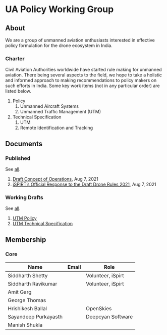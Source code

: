 # UA Policy Working Group

## About

We are a group of unmanned aviation enthusiasts interested in effective policy formulation for the drone ecosystem in India.

### Charter

Civil Aviation Authorities worldwide have started rule making for unmanned aviation. There being several aspects to the field, we hope to take a holistic and informed approach to making recommendations to policy makers on such efforts in India. Some key work items (not in any particular order) are listed below.

1. Policy
	1. Unmanned Aircraft Systems
	1. Unmanned Traffic Management (UTM)
1. Technical Specification
	1. UTM 
	1. Remote Identification and Tracking

## Documents

### Published 

See [all](./published/index.md).

1. <a href="https://drive.google.com/file/d/1Zrya_vejcsEr1uukkUQC2H03gTFQDq7w/view" target="_blank">Draft Concept of Operations</a>, Aug 7, 2021
1. <a href="https://pn.ispirt.in/ispirt-response-drone-rules-2021/" target="_blank">iSPIRT’s Official Response to the Draft Drone Rules 2021</a>, Aug 7, 2021

### Working Drafts

See [all](./working-drafts/index.md).

1. [UTM Policy](./working-drafts/utm-policy.md)
1. [UTM Technical Specification](./utm-tech-spec.md)

## Membership

### Core

| Name                 | Email                                                                    | Role              |
| ----------------     | ---------------------------------------------------------------          | ----------------- |
| Siddharth Shetty     | [<i class="fa fa-envelope-o"></i>](mailto:siddharth.shetty@ispirt.in)    | Volunteer, iSpirt |
| Siddharth Ravikumar  | [<i class="fa fa-envelope-o"></i>](mailto:ravikumar.siddharth@gmail.com) | Volunteer, iSpirt |
| Amit Garg            | [<i class="fa fa-envelope-o"></i>](mailto:studies.amit@gmail.com)        |                   |
| George Thomas        | [<i class="fa fa-envelope-o"></i>](mailto:georj13@gmail.com)             |                   |
| Hrishikesh Ballal    | [<i class="fa fa-envelope-o"></i>](mailto:hballal@gmail.com)             | OpenSkies         |
| Sayandeep Purkayasth | [<i class="fa fa-envelope-o"></i>](mailto:sayandeep@deepcyan.ai)         | Deepcyan Software |
| Manish Shukla        | [<i class="fa fa-envelope-o"></i>](mailto:manish.shukla393@gmail.com)    |                   |

